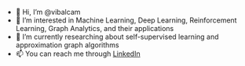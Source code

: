 - 👋 Hi, I’m @vibalcam
- 👀 I’m interested in Machine Learning, Deep Learning, Reinforcement Learning, Graph Analytics, and their applications
- 🌱 I’m currently researching about self-supervised learning and approximation graph algorithms
- 📫 You can reach me through [LinkedIn](https://www.linkedin.com/in/vicente-balmaseda/)

<!---
vibalcam/vibalcam is a ✨ special ✨ repository because its `README.md` (this file) appears on your GitHub profile.
You can click the Preview link to take a look at your changes.
--->
